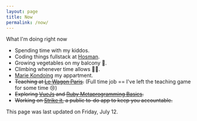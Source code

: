 ```yaml
---
layout: page
title: Now
permalink: /now/
---
```


What I'm doing right now

- Spending time with my kiddos.
- Coding things fullstack at [Hosman](https://www.hosman.co).
- Growing vegetables on my balcony 🌱.
- Climbing whenever time allows 🧗‍♂️.
- [Marie Kondoing](https://konmari.com/) my appartment.
- ~~Teaching at [Le Wagon Paris](http://lewagon.com/).~~ (Full time job == I've left the teaching game for some time 😢)
- ~~Exploring [VueJs](https://github.com/merciremi/vuejs-101) and [Ruby Metaprogramming Basics](https://github.com/merciremi/ruby-magic).~~
- ~~Working on [Strike it](https://strike-it.herokuapp.com/), a public to-do app to keep you accountable.~~

This page was last updated on Friday, July 12.
